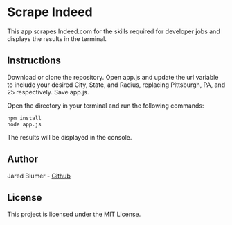 # Scrape Indeed

This app scrapes Indeed.com for the skills required for developer jobs and displays the results in the terminal.

## Instructions

Download or clone the repository. Open app.js and update the url variable to include your desired City, State, and Radius, replacing Pittsburgh, PA, and 25 respectively. Save app.js.

Open the directory in your terminal and run the following commands:
```
npm install
node app.js
```
The results will be displayed in the console.

## Author

Jared Blumer - [Github](https://github.com/jaredblumer)

## License

This project is licensed under the MIT License.
